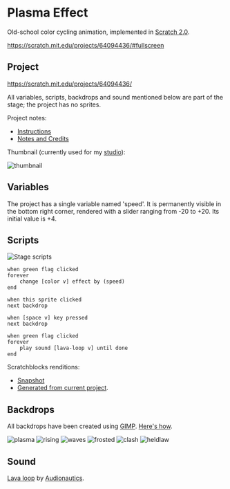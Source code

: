 # Plasma Effect

Old-school color cycling animation,
implemented in [Scratch 2.0](https://scratch.mit.edu/).

https://scratch.mit.edu/projects/64094436/#fullscreen

## Project

https://scratch.mit.edu/projects/64094436/

All variables, scripts, backdrops and sound mentioned below
are part of the stage;
the project has no sprites.

Project notes:
- [Instructions](project/instructions.txt)
- [Notes and Credits](project/notes-and-credits.txt)

Thumbnail (currently used for my [studio](https://scratch.mit.edu/studios/1260238)):

![thumbnail](project/thumbnail.gif)

## Variables

The project has a single variable named 'speed'.
It is permanently visible in the bottom right corner,
rendered with a slider ranging from -20 to +20.
Its initial value is +4.

## Scripts

![Stage scripts](stage/scripts/all.png)

```
when green flag clicked
forever
    change [color v] effect by (speed)
end

when this sprite clicked
next backdrop

when [space v] key pressed
next backdrop

when green flag clicked
forever
    play sound [lava-loop v] until done
end
```

Scratchblocks renditions:
- [Snapshot](http://scratchblocks.github.io/#when%20green%20flag%20clicked%0Aforever%0A%20%20%20%20change%20[color%20v]%20effect%20by%20%28speed%29%0Aend%0A%0A%0Awhen%20this%20sprite%20clicked%0Anext%20backdrop%0A%0A%0Awhen%20[space%20v]%20key%20pressed%0Anext%20backdrop%0A%0A%0Awhen%20green%20flag%20clicked%0Aforever%0A%20%20%20%20play%20sound%20[lava-loop%20v]%20until%20done%0Aend)
- [Generated from current project](http://scratchblocks.github.io/generator/#project=64094436).

## Backdrops

All backdrops have been created using [GIMP](http://www.gimp.org).
[Here's how](doc/howto.md).

![plasma](stage/costumes/plasma.png)
![rising](stage/costumes/rising.png)
![waves](stage/costumes/waves.png)
![frosted](stage/costumes/frosted.png)
![clash](stage/costumes/clash.png)
![heldlaw](stage/costumes/heldlaw.png)

## Sound

[Lava loop](https://www.freesound.org/people/Audionautics/sounds/133901/)
by [Audionautics](https://www.freesound.org/people/Audionautics/).
